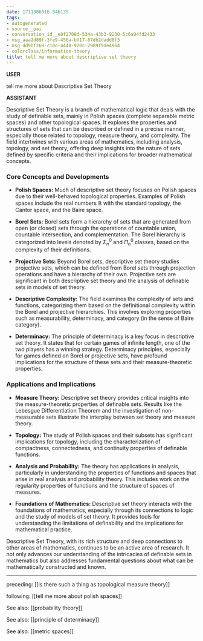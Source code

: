 ```yaml
---
date: 1711386816.846135
tags:
- autogenerated
- source__oai
- conversation_id__e0f2708d-534a-43b3-9230-5c6a94fd2433
- msg_aaa2d89f-3fe9-456a-bf17-87db2dadd8f3
- msg_dd9bf268-c10d-4448-920c-2989f9de4964
- colorclass/information-theory
title: tell me more about descriptive set theory
---
```


**USER**

tell me more about Descriptive Set Theory


**ASSISTANT**

Descriptive Set Theory is a branch of mathematical logic that deals with the study of definable sets, mainly in Polish spaces (complete separable metric spaces) and other topological spaces. It explores the properties and structures of sets that can be described or defined in a precise manner, especially those related to topology, measure theory, and complexity. The field intertwines with various areas of mathematics, including analysis, topology, and set theory, offering deep insights into the nature of sets defined by specific criteria and their implications for broader mathematical concepts.

### Core Concepts and Developments

- **Polish Spaces:** Much of descriptive set theory focuses on Polish spaces due to their well-behaved topological properties. Examples of Polish spaces include the real numbers $\mathbb{R}$ with the standard topology, the Cantor space, and the Baire space.

- **Borel Sets:** Borel sets form a hierarchy of sets that are generated from open (or closed) sets through the operations of countable union, countable intersection, and complementation. The Borel hierarchy is categorized into levels denoted by $\Sigma^0_n$ and $\Pi^0_n$ classes, based on the complexity of their definitions.

- **Projective Sets:** Beyond Borel sets, descriptive set theory studies projective sets, which can be defined from Borel sets through projection operations and have a hierarchy of their own. Projective sets are significant in both descriptive set theory and the analysis of definable sets in models of set theory.

- **Descriptive Complexity:** The field examines the complexity of sets and functions, categorizing them based on the definitional complexity within the Borel and projective hierarchies. This involves exploring properties such as measurability, determinacy, and category (in the sense of Baire category).

- **Determinacy:** The principle of determinacy is a key focus in descriptive set theory. It states that for certain games of infinite length, one of the two players has a winning strategy. Determinacy principles, especially for games defined on Borel or projective sets, have profound implications for the structure of these sets and their measure-theoretic properties.

### Applications and Implications

- **Measure Theory:** Descriptive set theory provides critical insights into the measure-theoretic properties of definable sets. Results like the Lebesgue Differentiation Theorem and the investigation of non-measurable sets illustrate the interplay between set theory and measure theory.

- **Topology:** The study of Polish spaces and their subsets has significant implications for topology, including the characterization of compactness, connectedness, and continuity properties of definable functions.

- **Analysis and Probability:** The theory has applications in analysis, particularly in understanding the properties of functions and spaces that arise in real analysis and probability theory. This includes work on the regularity properties of functions and the structure of spaces of measures.

- **Foundations of Mathematics:** Descriptive set theory interacts with the foundations of mathematics, especially through its connections to logic and the study of models of set theory. It provides tools for understanding the limitations of definability and the implications for mathematical practice.

Descriptive Set Theory, with its rich structure and deep connections to other areas of mathematics, continues to be an active area of research. It not only advances our understanding of the intricacies of definable sets in mathematics but also addresses fundamental questions about what can be mathematically constructed and known.


---

preceding: [[is there such a thing as topological measure theory]]  


following: [[tell me more about polish spaces]]

See also: [[probability theory]]


See also: [[principle of determinacy]]


See also: [[metric spaces]]